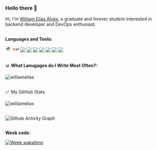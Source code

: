### Hello there 👋

Hi, I'm [William Elias Alves](https://github.com/williamelias/williamelias), a graduate and forever student interested in backend developer and DevOps enthusiast.


##

**Languages and Tools:** 

<code><img height="20" src="https://raw.githubusercontent.com/github/explore/80688e429a7d4ef2fca1e82350fe8e3517d3494d/topics/python/python.png"></code>
<code><img height="20" src="https://raw.githubusercontent.com/github/explore/80688e429a7d4ef2fca1e82350fe8e3517d3494d/topics/git/git.png"></code>
<code><img height="20" src="https://static.djangoproject.com/img/logos/django-logo-positive.png"></code>
<code><img height="20" src="https://www.django-rest-framework.org/img/logo.png"></code>
<code><img height="20" src="https://www.docker.com/wp-content/uploads/2022/03/horizontal-logo-monochromatic-white.png"></code>
<code><img height="20" src="https://upload.wikimedia.org/wikipedia/commons/9/93/Amazon_Web_Services_Logo.svg"></code>
<code><img height="20" src="https://upload.wikimedia.org/wikipedia/commons/7/79/DigitalOcean_logo.png"></code>
<code><img height="20" src="https://upload.wikimedia.org/wikipedia/commons/c/c5/Nginx_logo.svg"></code>
<code><img height="22" src="https://user-images.githubusercontent.com/2752551/30404912-d5781a00-989d-11e7-8d25-5ebca177326a.png"></code>

##

📊 **What Lanugages do I Write Most Often?:**

 <img src="https://github-readme-stats.vercel.app/api/top-langs/?username=williamelias&layout=compact" alt="williamelias" />

##

📈 My GitHub Stats

<p align="left"> <img src="https://github-readme-stats.vercel.app/api?username=williamelias&show_icons=true&theme=tokyonight&count_private=true" alt="williamelias" />

 
##
 
  
![Github Activity Graph](https://github-readme-activity-graph.cyclic.app/graph?username=williamelias&theme=tokyo-night&area=true&hide_border=true)
 
##

**Week code**:
 
[![Week wakatime](https://wakatime.com/badge/user/83c4cf8f-3dc5-4fc8-9190-ce6550752710.svg)](https://wakatime.com/@83c4cf8f-3dc5-4fc8-9190-ce6550752710)

